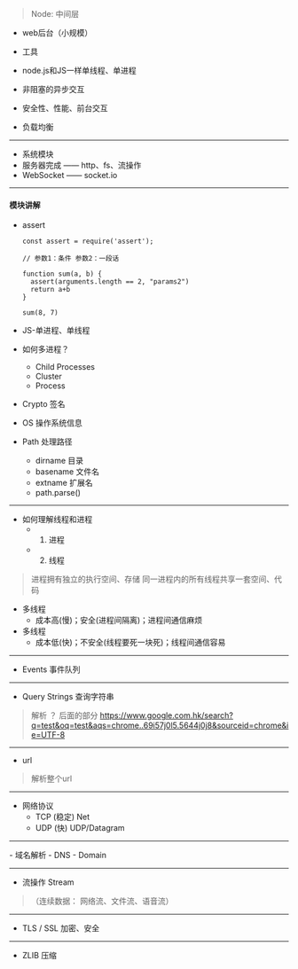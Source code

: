 > Node: 中间层
- web后台（小规模）
- 工具

- node.js和JS一样单线程、单进程

- 非阻塞的异步交互
  

- 安全性、性能、前台交互

- 负载均衡


<hr/>

- 系统模块
- 服务器完成 —— http、fs、流操作
- WebSocket —— socket.io
  

<hr/>

#### 模块讲解

- assert
  
  ```
  const assert = require('assert');

  // 参数1：条件 参数2：一段话 

  function sum(a, b) {
    assert(arguments.length == 2, "params2")
    return a+b
  }

  sum(8, 7)
  ```



- JS-单进程、单线程  
  
-  如何多进程？
    - Child Processes
    - Cluster
    - Process 
  
- Crypto  签名
  
- OS  操作系统信息
- Path 处理路径
    - dirname   目录
    - basename  文件名
    - extname   扩展名
    - path.parse()


<hr/>

- 如何理解线程和进程
  - 1. 进程
  - 2. 线程
  
> 进程拥有独立的执行空间、存储
> 同一进程内的所有线程共享一套空间、代码

- 多线程  
  - 成本高(慢)；安全(进程间隔离)；进程间通信麻烦
- 多线程  
  - 成本低(快)；不安全(线程要死一块死)；线程间通信容易


<hr/>

- Events 事件队列

<hr/>

- Query Strings   查询字符串

 > 解析 ？ 后面的部分 
  https://www.google.com.hk/search?q=test&oq=test&aqs=chrome..69i57j0l5.5644j0j8&sourceid=chrome&ie=UTF-8

  <hr/>

  - url
> 解析整个url


  <hr/>

 - 网络协议
    - TCP (稳定)    Net
    - UDP (快)      UDP/Datagram

  <hr/>
  - 域名解析
    - DNS
    - Domain


<hr/>

- 流操作 Stream
>（连续数据： 网络流、文件流、语音流）

<hr/>

- TLS / SSL
  加密、安全

<hr/>

- ZLIB 压缩